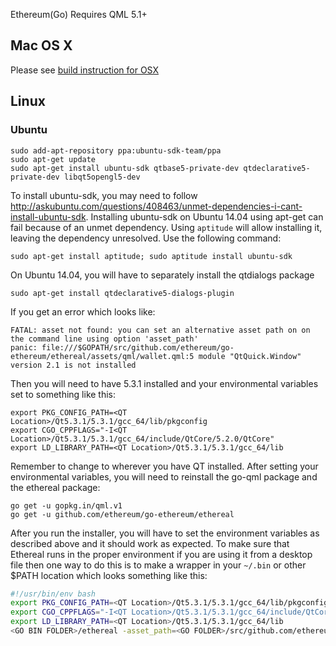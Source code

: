 Ethereum(Go) Requires QML 5.1+

## Mac OS X

Please see [build instruction for OSX](https://github.com/ethereum/go-ethereum/wiki/Building-Instructions-for-Mac)

## Linux

### Ubuntu

    sudo add-apt-repository ppa:ubuntu-sdk-team/ppa
    sudo apt-get update
    sudo apt-get install ubuntu-sdk qtbase5-private-dev qtdeclarative5-private-dev libqt5opengl5-dev

To install ubuntu-sdk, you may need to follow http://askubuntu.com/questions/408463/unmet-dependencies-i-cant-install-ubuntu-sdk. Installing ubuntu-sdk on Ubuntu 14.04 using apt-get can fail because of an unmet dependency. Using <code>aptitude</code> will allow installing it, leaving the dependency unresolved. Use the following command:

    sudo apt-get install aptitude; sudo aptitude install ubuntu-sdk

On Ubuntu 14.04, you will have to separately install the qtdialogs package

    sudo apt-get install qtdeclarative5-dialogs-plugin

If you get an error which looks like:

    FATAL: asset not found: you can set an alternative asset path on on the command line using option 'asset_path'
    panic: file:///$GOPATH/src/github.com/ethereum/go-ethereum/ethereal/assets/qml/wallet.qml:5 module "QtQuick.Window" version 2.1 is not installed

Then you will need to have 5.3.1 installed and your environmental variables set to something like this:

    export PKG_CONFIG_PATH=<QT Location>/Qt5.3.1/5.3.1/gcc_64/lib/pkgconfig
    export CGO_CPPFLAGS="-I<QT Location>/Qt5.3.1/5.3.1/gcc_64/include/QtCore/5.2.0/QtCore"
    export LD_LIBRARY_PATH=<QT Location>/Qt5.3.1/5.3.1/gcc_64/lib

Remember to change <QT Location> to wherever you have QT installed. After setting your environmental variables, you will need to reinstall the go-qml package and the ethereal package:

    go get -u gopkg.in/qml.v1
    go get -u github.com/ethereum/go-ethereum/ethereal

After you run the installer, you will have to set the environment variables as described above and it should work as expected. To make sure that Ethereal runs in the proper environment if you are using it from a desktop file then one way to do this is to make a wrapper in your `~/.bin` or other $PATH location which looks something like this:

```bash
#!/usr/bin/env bash
export PKG_CONFIG_PATH=<QT Location>/Qt5.3.1/5.3.1/gcc_64/lib/pkgconfig
export CGO_CPPFLAGS="-I<QT Location>/Qt5.3.1/5.3.1/gcc_64/include/QtCore/5.2.0/QtCore"
export LD_LIBRARY_PATH=<QT Location>/Qt5.3.1/5.3.1/gcc_64/lib  
<GO BIN FOLDER>/ethereal -asset_path=<GO FOLDER>/src/github.com/ethereum/go-ethereum/ethereal/assets
```